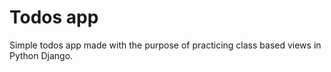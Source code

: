 <h1>Todos app</h1>

Simple todos app made with the purpose of practicing class based views in Python Django.
